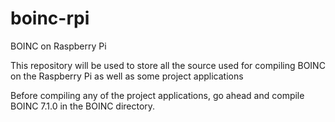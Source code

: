 boinc-rpi
=========

BOINC on Raspberry Pi

This repository will be used to store all the source used for compiling BOINC on the Raspberry Pi as well as some project applications

Before compiling any of the project applications, go ahead and compile BOINC 7.1.0 in the BOINC directory.
